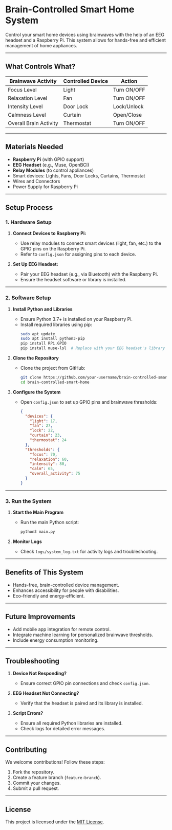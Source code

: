 # Brain-Controlled Smart Home System

Control your smart home devices using brainwaves with the help of an EEG headset and a Raspberry Pi. This system allows for hands-free and efficient management of home appliances.

---

## What Controls What?

| **Brainwave Activity** | **Controlled Device**     | **Action**                     |
|-------------------------|---------------------------|---------------------------------|
| Focus Level             | Light                    | Turn ON/OFF                   |
| Relaxation Level        | Fan                      | Turn ON/OFF                   |
| Intensity Level         | Door Lock               | Lock/Unlock                   |
| Calmness Level          | Curtain                 | Open/Close                    |
| Overall Brain Activity  | Thermostat              | Turn ON/OFF                   |

---

## Materials Needed

- **Raspberry Pi** (with GPIO support)
- **EEG Headset** (e.g., Muse, OpenBCI)
- **Relay Modules** (to control appliances)
- Smart devices: Lights, Fans, Door Locks, Curtains, Thermostat
- Wires and Connectors
- Power Supply for Raspberry Pi

---

## Setup Process

### 1. Hardware Setup
1. **Connect Devices to Raspberry Pi:**
   - Use relay modules to connect smart devices (light, fan, etc.) to the GPIO pins on the Raspberry Pi.
   - Refer to `config.json` for assigning pins to each device.

2. **Set Up EEG Headset:**
   - Pair your EEG headset (e.g., via Bluetooth) with the Raspberry Pi.
   - Ensure the headset software or library is installed.

---

### 2. Software Setup

1. **Install Python and Libraries**
   - Ensure Python 3.7+ is installed on your Raspberry Pi.
   - Install required libraries using pip:
     ```bash
     sudo apt update
     sudo apt install python3-pip
     pip install RPi.GPIO
     pip install muse-lsl  # Replace with your EEG headset's library
     ```

2. **Clone the Repository**
   - Clone the project from GitHub:
     ```bash
     git clone https://github.com/your-username/brain-controlled-smart-home.git
     cd brain-controlled-smart-home
     ```

3. **Configure the System**
   - Open `config.json` to set up GPIO pins and brainwave thresholds:
     ```json
     {
       "devices": {
         "light": 17,
         "fan": 27,
         "lock": 22,
         "curtain": 23,
         "thermostat": 24
       },
       "thresholds": {
         "focus": 70,
         "relaxation": 60,
         "intensity": 80,
         "calm": 65,
         "overall_activity": 75
       }
     }
     ```

---

### 3. Run the System

1. **Start the Main Program**
   - Run the main Python script:
     ```bash
     python3 main.py
     ```

2. **Monitor Logs**
   - Check `logs/system_log.txt` for activity logs and troubleshooting.

---

## Benefits of This System

- Hands-free, brain-controlled device management.
- Enhances accessibility for people with disabilities.
- Eco-friendly and energy-efficient.

---

## Future Improvements

- Add mobile app integration for remote control.
- Integrate machine learning for personalized brainwave thresholds.
- Include energy consumption monitoring.

---

## Troubleshooting

1. **Device Not Responding?**
   - Ensure correct GPIO pin connections and check `config.json`.
   
2. **EEG Headset Not Connecting?**
   - Verify that the headset is paired and its library is installed.

3. **Script Errors?**
   - Ensure all required Python libraries are installed.
   - Check logs for detailed error messages.

---

## Contributing

We welcome contributions! Follow these steps:
1. Fork the repository.
2. Create a feature branch (`feature-branch`).
3. Commit your changes.
4. Submit a pull request.

---

## License

This project is licensed under the [MIT License](LICENSE).

